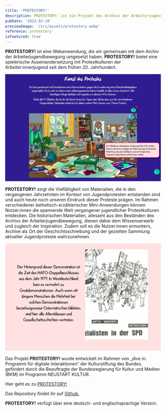 ```yaml
---
title: 'PROTESTORY!'
description: PROTESTORY! ist ein Projekt des Archivs der Arbeiterjugendbewegung und wurde gemeinsam mit uns umgesetzt. Als Webanwendung bietet PROTESTORY! eine spielerische Auseinandersetzung mit Protestkulturen der Arbeiter:innenjugend seit dem frühen 20. Jahrhundert.
pubDate: '2023-03-10'
previewImage: '/src/assets/protestory.webp'
reference: protestory
isFeatured: true
---
```


**PROTESTORY!** ist eine Webanwendung, die wir gemeinsam mit dem Archiv der Arbeiterjugendbewegung umgesetzt haben. **PROTESTORY!** bietet eine spielerische Auseinandersetzung mit Protestkulturen der Arbeiter:innenjugend seit dem frühen 20. Jahrhundert.

![Protestory](../../assets/protestory1.webp)

**PROTESTORY!** zeigt die Vielfältigkeit von Materialien, die in den vergangenen Jahrzehnten im Kontext von Jugendprotesten entstanden sind und auch heute noch unseren Eindruck dieser Proteste prägen. Im Rahmen verschiedener ästhetisch-erzählerischer Mini-Anwendungen können Nutzer:innen die spannende Welt vergangener jugendlicher Protestkulturen entdecken. Die historischen Materialien, allesamt aus den Beständen des Archivs der Arbeiterjugendbewegung, dienen dabei dem Wissenserwerb und zugleich der Inspiration. Zudem soll es die Nutzer:innen ermuntern, Archive als Ort der Geschichtsschreibung und der gezielten Sammlung aktueller Jugendproteste wahrzunehmen.

![Protestory](../../assets/protestory2.webp)

Das Projekt **PROTESTORY!** wurde entwickelt im Rahmen von „dive in. Programm für digitale Interaktionen“ der Kulturstiftung des Bundes, gefördert durch die Beauftragte der Bundesregierung für Kultur und Medien (BKM) im Programm NEUSTART KULTUR.

Hier geht es zu [PROTESTORY!](https://www.protestory.de)

Das Repository findet ihr auf [Github.](https://github.com/digitalwarenkombinat/protestory)

**PROTESTORY!** verfügt über eine deutsch- und englischsprachige Version.
